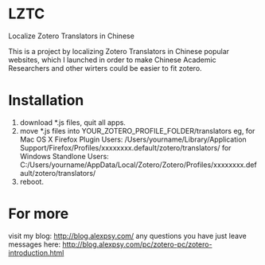 LZTC
====

Localize Zotero Translators in Chinese

This is a project by localizing Zotero Translators in Chinese popular websites, which I launched in order to make Chinese Academic Researchers and other wirters could be easier to fit zotero.

Installation
============
1. download *.js files, quit all apps.
2. move *.js files into YOUR_ZOTERO_PROFILE_FOLDER/translators
eg, for Mac OS X Firefox Plugin Users:  /Users/yourname/Library/Application Support/Firefox/Profiles/xxxxxxxx.default/zotero/translators/
    for Windows Standlone Users:  C:/Users/yourname/AppData/Local/Zotero/Zotero/Profiles/xxxxxxxx.default/zotero/translators/
3. reboot.

For more
========
visit my blog: http://blog.alexpsy.com/
any questions you have just leave messages here: http://blog.alexpsy.com/pc/zotero-pc/zotero-introduction.html
